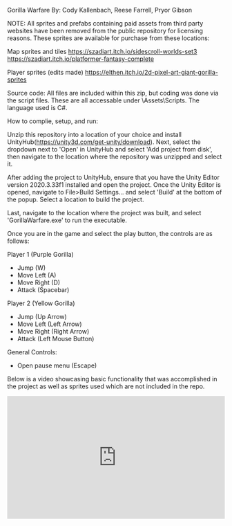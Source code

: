 Gorilla Warfare
By: Cody Kallenbach, Reese Farrell, Pryor Gibson

NOTE: All sprites and prefabs containing paid assets from third party websites have been removed from the public repository for licensing reasons. These sprites are available for purchase from these locations:

Map sprites and tiles
https://szadiart.itch.io/sidescroll-worlds-set3
https://szadiart.itch.io/platformer-fantasy-complete

Player sprites (edits made)
https://elthen.itch.io/2d-pixel-art-giant-gorilla-sprites


Source code:
All files are included within this zip, but coding was done via the script files. These are all accessable under \Assets\Scripts. The language used is C#.

How to complie, setup, and run: 

Unzip this repository into a location of your choice and install UnityHub(https://unity3d.com/get-unity/download). Next, select the dropdown next to 'Open' in UnityHub and select 'Add project from disk', then navigate to the location where the repository was unzipped and select it. 

After adding the project to UnityHub, ensure that you have the Unity Editor version 2020.3.33f1 installed and open the project. Once the Unity Editor is opened, navigate to File>Build Settings... and select 'Build' at the bottom of the popup. Select a location to build the project. 

Last, navigate to the location where the project was built, and select 'GorillaWarfare.exe' to run the executable.

Once you are in the game and select the play button, the controls are as follows: 

Player 1 (Purple Gorilla)
- Jump (W)
- Move Left (A)
- Move Right (D)
- Attack (Spacebar)

Player 2 (Yellow Gorilla)
- Jump (Up Arrow)
- Move Left (Left Arrow)
- Move Right (Right Arrow)
- Attack (Left Mouse Button)

General Controls:
- Open pause menu (Escape)

Below is a video showcasing basic functionality that was accomplished in the project as well as sprites used which are not included in the repo.

<div style="width:100%;height:0px;position:relative;padding-bottom:56.250%;"><iframe src="https://streamable.com/e/rljcz6" frameborder="0" width="100%" height="100%" allowfullscreen style="width:100%;height:100%;position:absolute;left:0px;top:0px;overflow:hidden;"></iframe></div>
